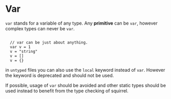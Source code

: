 # Var

`var` stands for a variable of any type. Any **primitive** can be `var`, however complex types can never be `var`.

```squirrel

  // var can be just about anything. 
  var v = 1
  v = "string"
  v = []
  v = {}
```

in `untyped` files you can also use the `local` keyword instead of `var`. However the keyword is deprecated and should not be used.

If possible, usage of `var` should be avoided and other static types should be used instead to benefit from the type checking of squirrel.
